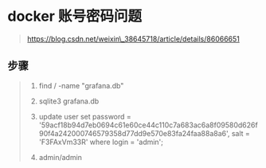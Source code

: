 # docker 账号密码问题

> https://blog.csdn.net/weixin\_38645718/article/details/86066651

## 步骤

> 1. find / -name "grafana.db"
>
> 2. sqlite3 grafana.db
>
> 3. update user set password = '59acf18b94d7eb0694c61e60ce44c110c7a683ac6a8f09580d626f90f4a242000746579358d77dd9e570e83fa24faa88a8a6', salt = 'F3FAxVm33R' where login = 'admin';
>
> 4. admin/admin




